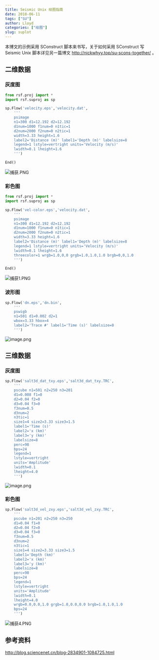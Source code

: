 ```yaml
---
title: Seismic Unix 绘图指南
date: 2018-06-11
tags: ["SU"]
author: Lloyd
categories: ["绘图"]
slug: suplot
---
```


本博文的示例采用 SConstruct 脚本来书写，关于如何采用 SConstruct 写 Seismic Unix 脚本详见另一篇博文 http://nickwhyy.top/su-scons-together/ 。
##  二维数据
### 灰度图
```python
from rsf.proj import *
import rsf.suproj as sp

sp.Flow('velocity.eps','velocity.dat',
    '''
    psimage
    n1=300 d1=12.192 d2=12.192
    d1num=1000 f1num=0 n1tic=1
    d2num=2000 f2num=0 n2tic=1
    width=3.33 height=1.6
    label2='Distance (m)' label1='Depth (m)' labelsize=8
    legend=1 lstyle=vertright units='Velocity (m/s)'
    lwidth=0.1 lheight=1.6
    ''')

End()
```
![捕获.PNG](https://upload-images.jianshu.io/upload_images/1703880-dee3a973ced2d0c0.PNG?imageMogr2/auto-orient/strip%7CimageView2/2/w/1240)

### 彩色图

```python
from rsf.proj import *
import rsf.suproj as sp

sp.Flow('vel-color.eps','velocity.dat',
    '''
    psimage
    n1=300 d1=12.192 d2=12.192
    d1num=1000 f1num=0 n1tic=1
    d2num=2000 f2num=0 n2tic=1
    width=3.33 height=1.6
    label2='Distance (m)' label1='Depth (m)' labelsize=8
    legend=1 lstyle=vertright units='Velocity (m/s)'
    lwidth=0.1 lheight=1.6
    threecolor=1 wrgb=1.0,0,0 grgb=1.0,1.0,1.0 brgb=0,0,1.0
    ''')

End()
```
![捕获1.PNG](https://upload-images.jianshu.io/upload_images/1703880-242d948bc6cf875f.PNG?imageMogr2/auto-orient/strip%7CimageView2/2/w/1240)

### 波形图
```python
sp.Flow('dn.eps','dn.bin',
    '''
    pswigb
    n1=501 d1=0.002 d2=1
    wbox=3.33 hbox=4
    label2='Trace #' label1='Time (s)' labelsize=8
    ''')
```
![image.png](https://upload-images.jianshu.io/upload_images/1703880-d9f143d5ae0bc96d.png?imageMogr2/auto-orient/strip%7CimageView2/2/w/1240)

## 三维数据
### 灰度图
```python
sp.Flow('salt3d_dat_txy.eps','salt3d_dat_txy.TRC',
    '''
    pscube n1=501 n2=250 n3=201
    d1=0.008 f1=0
    d2=0.04 f2=0
    d3=0.04 f3=0
    f3num=0.5
    d3num=2
    n3tic=1
    size1=4 size2=3.33 size3=1.5
    label1='Time (s)'
    label2='x (km)'
    label3='y (km)'
    labelsize=8
    perc=98
    bps=24
    legend=1
    lstyle=vertright
    units='Amplitude'
    lwidth=0.1
    lheight=4.0
    ''')
```
![image.png](https://upload-images.jianshu.io/upload_images/1703880-f18f51765de5b643.png?imageMogr2/auto-orient/strip%7CimageView2/2/w/1240)

### 彩色图
```python
sp.Flow('salt3d_vel_zxy.eps','salt3d_vel_zxy.TRC',
    '''
    pscube n1=201 n2=250 n3=250
    d1=0.04 f1=0
    d2=0.04 f2=0
    d3=0.04 f3=0
    f3num=0.5
    d3num=2
    n3tic=1
    size1=4 size2=3.33 size3=1.5
    label1='Depth (km)'
    label2='x (km)'
    label3='y (km)'
    labelsize=8
    perc=98
    bps=24
    legend=1
    lstyle=vertright
    units='Amplitude'
    lwidth=0.1
    lheight=4.0
    wrgb=0.0,0.0,1.0 grgb=1.0,0.0,0.0 brgb=1.0,1.0,1.0
    bps=24
    ''')
```
![捕获4.PNG](https://upload-images.jianshu.io/upload_images/1703880-8c8448f87004d2ba.PNG?imageMogr2/auto-orient/strip%7CimageView2/2/w/1240)

## 参考资料
http://blog.sciencenet.cn/blog-2834901-1084725.html




